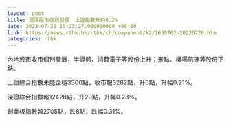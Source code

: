 ```yaml
---
layout: post
title: 滬深股市個別發展　上證指數升約0.2%
date: 2022-07-28 15:23:27.000000000 +08:00
link: https://news.rthk.hk/rthk/ch/component/k2/1659762-20220728.htm
categories: rthk
---
```


內地股市收市個別發展，半導體、消費電子等股份上升；景點、機場航運等股份下跌。

上證綜合指數未能企穩3300點，收市報3282點，升6點，升幅0.21%。

深證綜合指數報12428點，升29點，升幅0.23%。

創業板指數報2705點，跌8點，跌幅0.31%。
